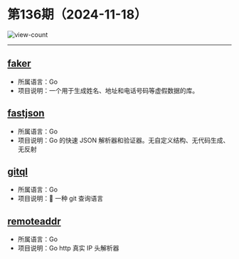 # 第136期（2024-11-18）

![view-count](https://count.getloli.com/@xiaoxuan6-weekly-20241118)

---
## [faker](https://github.com/dmgk/faker)
- 所属语言：Go
- 项目说明：一个用于生成姓名、地址和电话号码等虚假数据的库。

## [fastjson](https://github.com/valyala/fastjson)
- 所属语言：Go
- 项目说明：Go 的快速 JSON 解析器和验证器。无自定义结构、无代码生成、无反射

## [gitql](https://github.com/filhodanuvem/gitql)
- 所属语言：Go
- 项目说明：💊 一种 git 查询语言

## [remoteaddr](https://github.com/netinternet/remoteaddr)
- 所属语言：Go
- 项目说明：Go http 真实 IP 头解析器
